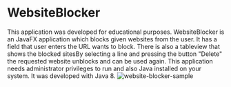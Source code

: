 # WebsiteBlocker
This application was developed for educational purposes.  WebsiteBlocker is an JavaFX application which blocks given websites from the user. It has a field that user enters the URL wants to block. There is also a tableview that shows the blocked sitesBy selecting a line and pressing the button "Delete" the requested website unblocks and can be used again. This application needs administrator privileges to run and also Java installed on your system.  It was developed with Java 8.
![website-blocker-sample](https://user-images.githubusercontent.com/37752740/39671334-f3c50f7e-511e-11e8-999c-692b5d231731.gif)
